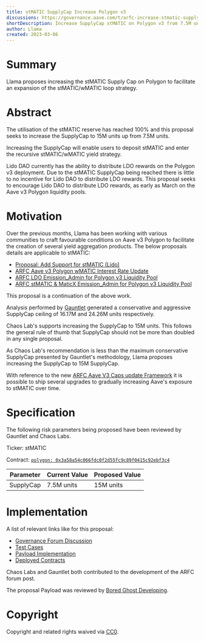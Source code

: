 ```yaml
---
title: stMATIC SupplyCap Increase Polygon v3
discussions: https://governance.aave.com/t/arfc-increase-stmatic-supply-cap/12038
shortDescription: Increase SupplyCap stMATIC on Polygon v3 from 7.5M units to 15M units. 
author: Llama
created: 2023-03-06
---
```


# Summary

Llama proposes increasing the stMATIC Supply Cap on Polygon to facilitate an expansion of the stMATIC/wMATIC loop strategy. 

# Abstract

The utilisation of the stMATIC reserve has reached 100% and this proposal seeks to increase the SupplyCap to 15M units up from 7.5M units.  

Increasing the SupplyCap will enable users to deposit stMATIC and enter the recursive stMATIC/wMATIC yield strategy.  

Lido DAO currently has the ability to distribute LDO rewards on the Polygon v3 deployment. Due to the stMATIC SupplyCap being reached there is little to no incentive for Lido DAO to distribute LDO rewards. This proposal seeks to encourage Lido DAO to distribute LDO rewards, as early as March on the Aave v3 Polygon liquidity pools.

# Motivation

Over the previous months, Llama has been working with various communities to craft favourable conditions on Aave v3 Polygon to facilitate the creation of several yield aggregation products. The below proposals details are applicable to stMATIC:

* [Proposal: Add Support for stMATIC (Lido)](https://governance.aave.com/t/proposal-add-support-for-stmatic-lido/7677)
* [ARFC Aave v3 Polygon wMATIC Interest Rate Update](https://governance.aave.com/t/arfc-aave-v3-polygon-wmatic-interest-rate-update/10290)
* [ARFC LDO Emission_Admin for Polygon v3 Liquidity Pool](https://governance.aave.com/t/arfc-ldo-emission-admin-for-polygon-v3-liquidity-pool/10575)
* [ARFC stMATIC & MaticX Emission_Admin for Polygon v3 Liquidity Pool](https://governance.aave.com/t/arfc-stmatic-maticx-emission-admin-for-polygon-v3-liquidity-pool/10632)

This proposal is a continuation of the above work.

Analysis performed by [Gauntlet](https://governance.aave.com/t/gauntlet-methodologies-borrow-and-supply-cap/11487) generated a conservative and aggressive SupplyCap ceiling of 16.17M and 24.26M units respectively.  

Chaos Lab's supports increasing the SupplyCap to 15M units. This follows the general rule of thumb that SupplyCap should not be more than doubled in any single proposal.

As Chaos Lab's recommendation is less than the maximum conservative SupplyCap presented by Gauntlet's methodology, Llama proposes increasing the SupplyCap to 15M SupplyCap.

With reference to the new [ARFC Aave V3 Caps update Framework](https://governance.aave.com/t/arfc-aave-v3-caps-update-framework/11937/1) it is possible to ship several upgrades to gradually increasing Aave's exposure to stMATIC over time.

# Specification

The following risk parameters being proposed have been reviewed by Gauntlet and Chaos Labs.

Ticker: stMATIC

Contract: [`polygon: 0x3a58a54c066fdc0f2d55fc9c89f0415c92ebf3c4`](https://polygonscan.com/address/0x3a58a54c066fdc0f2d55fc9c89f0415c92ebf3c4)

|Parameter|Current Value|Proposed Value|
| --- | --- | --- |
|SupplyCap|7.5M units|15M units|

# Implementation

A list of relevant links like for this proposal:

* [Governance Forum Discussion](https://governance.aave.com/t/arfc-increase-stmatic-supply-cap/12038)
* [Test Cases](XXX)
* [Payload Implementation](XXX)
* [Deployed Contracts](XXX)

Chaos Labs and Gauntlet both contributed to the development of the ARFC forum post. 

The proposal Payload was reviewed by [Bored Ghost Developing](https://bgdlabs.com/).

# Copyright

Copyright and related rights waived via [CC0](https://creativecommons.org/publicdomain/zero/1.0/).


